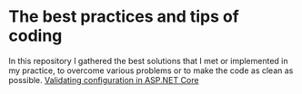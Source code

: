 # The best practices and tips of coding
In this repository I gathered the best solutions that I met or implemented in my practice, to overcome various problems or to make the code as clean as possible.
[Validating configuration in ASP.NET Core](https://github.com/levonaramyan/Coding_Best_Practices/blob/master/Validating%20configuration%20in%20ASP.NET%20Core/README.md)
